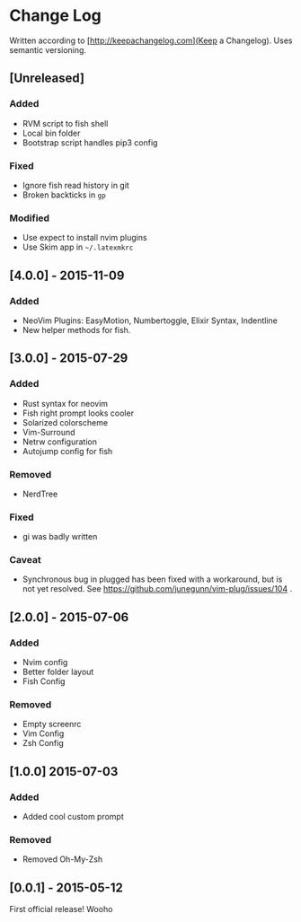 # Change Log

Written according to [http://keepachangelog.com](Keep a Changelog). Uses
semantic versioning.

## [Unreleased]

### Added

-   RVM script to fish shell
-   Local bin folder
-   Bootstrap script handles pip3 config

### Fixed

-   Ignore fish read history in git
-   Broken backticks in `gp`

### Modified

-   Use expect to install nvim plugins
-   Use Skim app in `~/.latexmkrc`

## [4.0.0] - 2015-11-09

### Added

-   NeoVim Plugins: EasyMotion, Numbertoggle, Elixir Syntax, Indentline
-   New helper methods for fish.

## [3.0.0] - 2015-07-29

### Added

-   Rust syntax for neovim
-   Fish right prompt looks cooler
-   Solarized colorscheme
-   Vim-Surround
-   Netrw configuration
-   Autojump config for fish

### Removed

-   NerdTree

### Fixed

-   gi was badly written

### Caveat

-   Synchronous bug in plugged has been fixed with a workaround, but is not yet resolved. See https://github.com/junegunn/vim-plug/issues/104 .

## [2.0.0] - 2015-07-06

### Added

-   Nvim config
-   Better folder layout
-   Fish Config

### Removed

-   Empty screenrc
-   Vim Config
-   Zsh Config

## [1.0.0] 2015-07-03

### Added

-   Added cool custom prompt

### Removed

-   Removed Oh-My-Zsh

## [0.0.1] - 2015-05-12

First official release! Wooho
